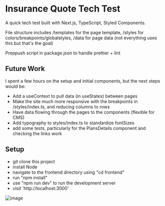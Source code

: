 # Insurance Quote Tech Test

A quick tech test built with Next.js, TypeScript, Styled Components.

File structure includes /templates for the page template, /styles for colors/breakpoints/globalstyles, /data for page data (not everything uses this but that's the goal)

Preppush script in package.json to handle prettier + lint

## Future Work

I spent a few hours on the setup and initial components, but the next steps would be:
- Add a useContext to pull data (in useStates) between pages
- Make the site much more responsive with the breakpoints in /styles/index.ts, and reducing columns to rows
- Have data flowing through the pages to the components (flexible for CMS)
- Add typography to styles/index.ts to standardize fontSizes
- add some tests, particularly for the PlansDetails component and checking the links work

## Setup

- git clone this project
- install Node
- navigate to the frontend directory using "cd frontend"
- run "npm install"
- use "npm run dev" to run the development server
- visit 'http://localhost:3000'

![image](https://github.com/GeorgeHarland/insurance-quote-test/assets/37070520/6dbfed22-6f30-4814-b44a-2e61cc25e5c2)


